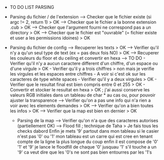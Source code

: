 * TO DO LIST PARSING


- Parsing du fichier / de l'extension 
    --> Checker que le fichier existe (si argc != 2, return 1) > OK
    --> Checker que le fichier a la bonne extension .cub > OK 
    --> Checker que l'argument fourni ne correspond pas a un directory > OK 
    --> Checker que le fichier est "ouvrable" (= fichier existe et user a les permissions idoines) > OK 

- Parsing du fichier de config 
    --> Recuperer les texts > OK
    --> Verifier qu'il n'y a qu'un seul type de text (ex = pas deux fois NO) > OK 
    --> Recuperer les couleurs du floor et du ceiling et convertir en hexa --> TO DO 
        - Verifier qu'il n'y a aucun caractere different d'un chiffre, d'un espace ou d'une virgule > OK
        - Verifier qu'il y a trois chiffres > non mais je verifie les virgules et les espaces entre chiffres
        - A voir si c'est ok sur les caracteres de type white spaces
        - Verifier qu'il y a deux virgules > OK 
        - Verifier que le resultat final est bien compris entre 0 et 255 > OK 
        - Convertir et stocker le resultat en hexa > OK ; j'ai aussi conserve les valeurs RGB initiales dans un tableau de char * au cas ou, pour pouvoir ajuster la transparence 
    --> Verifier qu'on a pas une info qui n'a rien a voir avec les elements demandes > OK 
    --> Verifier qu'on a bien toutes les infos > OK
    --> Verifier que la map est bien en dernier > OK

    - Parsing de la map
    --> Verifier qu'on n'a que des caracteres autorises (partiellement OK)
    --> Flood fill ; technique de Taha > 
    Je fais tous les checks dabord
    Enfin je mets '9' partout dans mon tableau si le casier n'est pas '0' ou '1'
    mon tableau est un carre qui est cree en tenant compte de la ligne la plus longue
    du coup enfin il est compose de '0' '1' et '9'
    je lance le floodfill de chaque '0' jusquau '1' 
    s'il touche a un '9' ca veut dire que les '0's ne sont pas bien entourres par les '1's
    